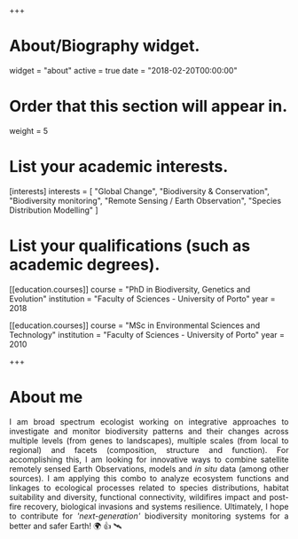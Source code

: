 +++
# About/Biography widget.
widget = "about"
active = true
date = "2018-02-20T00:00:00"

# Order that this section will appear in.
weight = 5

# List your academic interests.
[interests]
  interests = [
    "Global Change",
    "Biodiversity & Conservation",
    "Biodiversity monitoring",
    "Remote Sensing / Earth Observation",
    "Species Distribution Modelling"
  ]

# List your qualifications (such as academic degrees).
[[education.courses]]
  course = "PhD in Biodiversity, Genetics and Evolution"
  institution = "Faculty of Sciences - University of Porto"
  year = 2018

[[education.courses]]
  course = "MSc in Environmental Sciences and Technology"
  institution = "Faculty of Sciences - University of Porto"
  year = 2010

+++

# About me

<div style="text-align:justify">

I am broad spectrum ecologist working on integrative approaches to investigate and monitor biodiversity patterns and their changes across multiple levels (from genes to landscapes), multiple scales (from local to regional) and facets (composition, structure and function). For accomplishing this, I am looking for innovative ways to combine satellite remotely sensed Earth Observations, models and <em>in situ</em> data (among other sources). I am applying this combo to analyze ecosystem functions and linkages to ecological processes related to species distributions, habitat suitability and diversity, functional connectivity, wildifires impact and post-fire recovery, biological invasions and systems resilience. Ultimately, I hope to contribute for <em>'next-generation'</em> biodiversity monitoring systems for a better and safer Earth! 🌍 👍 🛰️

</div>